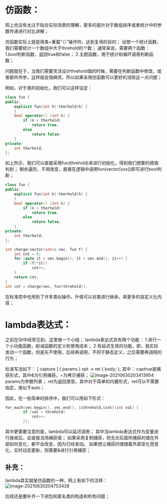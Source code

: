 # 仿函数：
网上也没有太过于贴合实际场景的理解，更多的是针对于数组排序或者统计中的参数传递进行对比讲解；

仿函数实际上就是用类+重载“（）”操作符，达到复用的目的；
设想一个统计函数，我们需要统计一个数组中大于threhold的个数；
通常来说，需要两个函数：
1.bool判断函数，返回true和false；
2.主题函数，用于统计和循环调用判断函数；

问题就在于，当我们需要灵活设计threhold值的时候，需要在判断函数中修改，或者额外传参，这样就会很麻烦，所以如果采用仿函数可以更好的消除这一点问题；

例如，对于类的初始化，我们可以这样设定：
```C++
class fun {
public:
	explicit fun(int h):therhold(h) {
	}
	bool operator() (int n) {
		if (n > therhold)
			return true;
		else
			return false;
	}
private:
	int therhold;
};
```
如上所示，我们可以直接采用fun(threhold)来进行初始化，得到我们想要的阈值判别；
剩余遍历，不用改变，直接在逻辑中调用fun(vector[xxx])即可进行bool判断；
```C++
class fun {
public:
	explicit fun(int h):therhold(h) {
	}
	bool operator() (int n) {
		if (n > therhold)
			return true;
		else
			return false;
	}
private:
	int therhold;
};

int charge(vector<int>& vec, fun f) {
	int cnt = 0;
	for (auto it = vec.begin(); it < vec.end(); it++) {
		if (f(*it))
			cnt++;
	}
	return cnt;
}
int cnt = charge(vec, fun(threhold));
```

在标准库中也用到了许多类似操作，升值可以对类进行继承，来更多的自定义化内容；

# lambda表达式：
之前在Qt中经常见到，这里做一个小结；
lambda表达式具有两个功能：
1.进行一个小功能函数，削减函数的定义和使用成本；
2.有延迟生效的功能，即，我实际发动一个函数，但是先不使用，后续再调用，不同于静态定义，之后需要再调用的行为；

标准写法如下：
[ capture ] ( params ) opt -> ret { body; };
其中：
captrue是捕获形式，其中&为引用捕获，=为拷贝捕获；
![image-20210630203413954](C:\Users\Innovation\AppData\Roaming\Typora\typora-user-images\image-20210630203413954.png)
params为参数列表；
ret为返回类型，其中对于简单的内置形式，ret可以不需要指定，类似于auto；

因此，在一些简单的排序中，我们可以用如下形式：
```C++
for_each(vec.begin(), vec.end(), [&threhold,&cnt](int val) {
		if (val > threhold)
			cnt++;
		});
```

其中更需要注意的是，lambda可以延迟调用；
其中当lambda表达式作为变量进行接收后，会直接当场捕获值；
如果采用复制捕获，则无论后面所捕获的值在外部如何变化，都不会改变，因为已经发动。
如果想让捕获的值随着外部变化而变化，实时动态更新，则需要&进行引用捕获；

## 补充：
lambda其实就是仿函数的一种，网上有如下的注释：
![image-20210630204753438](C:\Users\Innovation\AppData\Roaming\Typora\typora-user-images\image-20210630204753438.png)

后续还是要补齐一下闭包和匿名类的构造和析构问题；
